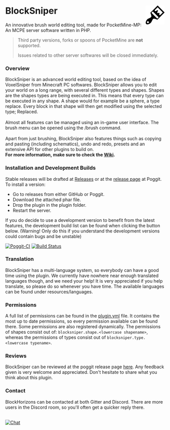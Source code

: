 # BlockSniper<a href="https://github.com/BlockHorizons/BlockSniper"><img src="https://github.com/BlockHorizons/BlockSniper/blob/master/resources/BlockSniperLogo.png" width="60" height="60" align="right"></a>

An innovative brush world editing tool, made for PocketMine-MP: An MCPE server software written in PHP.

> Third party versions, forks or spoons of PocketMine are **not** supported.
> 
> Issues related to other server softwares will be closed immediately.

### Overview
BlockSniper is an advanced world editing tool, based on the idea of VoxelSniper from Minecraft PC softwares.
BlockSniper allows you to edit your world on a long range, with several different types and shapes. Shapes are the shapes types are being executed in. This means that every type can be executed in any shape.
A shape would for example be a sphere, a type replace. Every block in that shape will then get modified using the selected type; Replaced.
<br><br>
Almost all features can be managed using an in-game user interface. The brush menu can be opened using the /brush command.
<br><br>
Apart from just brushing, BlockSniper also features things such as copying and pasting (including schematics), undo and redo, presets and an extensive API for other plugins to build on. 
<br>
**For more information, make sure to check the [Wiki](https://github.com/Blockhorizons/BlockSniper/wiki).**

### Installation and Development Builds
Stable releases will be drafted at [Releases](https://github.com/BlockHorizons/BlockSniper/releases) or at the [release page](https://poggit.pmmp.io/p/BlockSniper/) at Poggit.
To install a version:
 - Go to releases from either GitHub or Poggit.
 - Download the attached phar file.
 - Drop the plugin in the plugin folder.
 - Restart the server.

If you do decide to use a development version to benefit from the latest features, the development build list can be found when clicking the button below. (Warning! Only do this if you understand the development versions could contain bugs and be unstable)

[![Poggit-CI](https://poggit.pmmp.io/ci.shield/BlockHorizons/BlockSniper/BlockSniper)](https://poggit.pmmp.io/ci/BlockHorizons/BlockSniper/BlockSniper)
[![Build Status](https://travis-ci.org/BlockHorizons/BlockSniper.svg?branch=master)](https://travis-ci.org/BlockHorizons/BlockSniper)

### Translation
BlockSniper has a multi-language system, so everybody can have a good time using the plugin. We currently have nowhere near enough translated languages though, and we need your help! It is very appreciated if you help translate, so please do so whenever you have time. The available languages can be found under resources/languages.

### Permissions
A full list of permissions can be found in the [plugin.yml](https://github.com/BlockHorizons/BlockSniper/blob/master/plugin.yml) file. 
It contains the most up to date permissions, so every permission available can be found there.
Some permissions are also registered dynamically. The permissions of shapes consist out of: `blocksniper.shape.<lowercase shapename>`, whereas the permissions of types consist out of `blocksniper.type.<lowercase typename>`.

### Reviews
BlockSniper can be reviewed at the poggit release page [here](https://poggit.pmmp.io/p/BlockSniper/).
Any feedback given is very welcome and appreciated. Don't hesitate to share what you think about this plugin.

### Contact
BlockHorizons can be contacted at both Gitter and Discord. There are more users in the Discord room, so you'll often get a quicker reply there.
<br><br>

[![Chat](https://img.shields.io/badge/chat-on%20discord-7289da.svg)](https://discord.gg/YynM57V)
